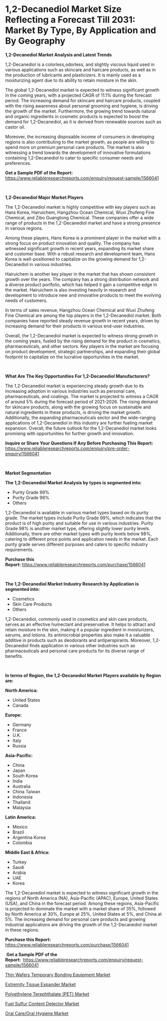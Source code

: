 <p><h1>1,2-Decanediol Market Size Reflecting a Forecast Till 2031: Market By Type, By Application and By Geography</h1></p><p><strong>1,2-Decanediol Market Analysis and Latest Trends</strong></p>
<p><p>1,2-Decanediol is a colorless,odorless, and slightly viscous liquid used in various applications such as skincare and haircare products, as well as in the production of lubricants and plasticizers. It is mainly used as a moisturizing agent due to its ability to retain moisture in the skin.</p><p>The global 1,2-Decanediol market is expected to witness significant growth in the coming years, with a projected CAGR of 11.1% during the forecast period. The increasing demand for skincare and haircare products, coupled with the rising awareness about personal grooming and hygiene, is driving the growth of the market. Furthermore, the growing trend towards natural and organic ingredients in cosmetic products is expected to boost the demand for 1,2-Decanediol, as it is derived from renewable sources such as castor oil.</p><p>Moreover, the increasing disposable income of consumers in developing regions is also contributing to the market growth, as people are willing to spend more on premium personal care products. The market is also witnessing a trend towards the development of innovative formulations containing 1,2-Decanediol to cater to specific consumer needs and preferences.</p></p>
<p><strong>Get a Sample PDF of the Report:&nbsp;</strong> <a href="https://www.reliableresearchreports.com/enquiry/request-sample/1566041">https://www.reliableresearchreports.com/enquiry/request-sample/1566041</a></p>
<p>&nbsp;</p>
<p><strong>1,2-Decanediol Major Market Players</strong></p>
<p><p>The 1,2-Decanediol market is highly competitive with key players such as Hans Korea, Hairuichem, Hangzhou Ocean Chemical, Wuxi Zhufeng Fine Chemical, and Zibo Guangtong Chemical. These companies offer a wide range of products in the 1,2-Decanediol market and have a strong presence in various regions.</p><p>Among these players, Hans Korea is a prominent player in the market with a strong focus on product innovation and quality. The company has witnessed significant growth in recent years, expanding its market share and customer base. With a robust research and development team, Hans Korea is well-positioned to capitalize on the growing demand for 1,2-Decanediol in various industries.</p><p>Hairuichem is another key player in the market that has shown consistent growth over the years. The company has a strong distribution network and a diverse product portfolio, which has helped it gain a competitive edge in the market. Hairuichem is also investing heavily in research and development to introduce new and innovative products to meet the evolving needs of customers.</p><p>In terms of sales revenue, Hangzhou Ocean Chemical and Wuxi Zhufeng Fine Chemical are among the top players in the 1,2-Decanediol market. Both companies have reported steady revenue growth in recent years, driven by increasing demand for their products in various end-user industries.</p><p>Overall, the 1,2-Decanediol market is expected to witness strong growth in the coming years, fueled by the rising demand for the product in cosmetics, pharmaceuticals, and other sectors. Key players in the market are focusing on product development, strategic partnerships, and expanding their global footprint to capitalize on the lucrative opportunities in the market.</p></p>
<p>&nbsp;</p>
<p><strong>What Are The Key Opportunities For 1,2-Decanediol Manufacturers?</strong></p>
<p><p>The 1,2-Decanediol market is experiencing steady growth due to its increasing adoption in various industries such as personal care, pharmaceuticals, and coatings. The market is projected to witness a CAGR of around 5% during the forecast period of 2021-2026. The rising demand for skincare products, along with the growing focus on sustainable and natural ingredients in these products, is driving the market growth. Additionally, the expanding pharmaceuticals sector and the wide-ranging applications of 1,2-Decanediol in this industry are further fueling market expansion. Overall, the future outlook for the 1,2-Decanediol market looks promising with opportunities for further growth and innovation.</p></p>
<p><strong>Inquire or Share Your Questions If Any Before Purchasing This Report:</strong> <a href="https://www.reliableresearchreports.com/enquiry/pre-order-enquiry/1566041">https://www.reliableresearchreports.com/enquiry/pre-order-enquiry/1566041</a></p>
<p>&nbsp;</p>
<p><strong>Market Segmentation</strong></p>
<p><strong>The 1,2-Decanediol Market Analysis by types is segmented into:</strong></p>
<p><ul><li>Purity Grade 99%</li><li>Purity Grade 98%</li><li>Others</li></ul></p>
<p><p>1,2-Decanediol is available in various market types based on its purity grade. The market types include Purity Grade 99%, which indicates that the product is of high purity and suitable for use in various industries. Purity Grade 98% is another market type, offering slightly lower purity levels. Additionally, there are other market types with purity levels below 98%, catering to different price points and application needs in the market. Each purity grade serves different purposes and caters to specific industry requirements.</p></p>
<p><strong>Purchase this Report:&nbsp;</strong><a href="https://www.reliableresearchreports.com/purchase/1566041">https://www.reliableresearchreports.com/purchase/1566041</a></p>
<p>&nbsp;</p>
<p><strong>The 1,2-Decanediol Market Industry Research by Application is segmented into:</strong></p>
<p><ul><li>Cosmetics</li><li>Skin Care Products</li><li>Others</li></ul></p>
<p><p>1,2-Decanediol, commonly used in cosmetics and skin care products, serves as an effective humectant and preservative. It helps to attract and retain moisture in the skin, making it a popular ingredient in moisturizers, serums, and lotions. Its antimicrobial properties also make it a valuable additive in products such as deodorants and antiperspirants. Moreover, 1,2-Decanediol finds application in various other industries such as pharmaceuticals and personal care products for its diverse range of benefits.</p></p>
<p>&nbsp;</p>
<p><strong>In terms of Region, the 1,2-Decanediol Market Players available by Region are:</strong></p>
<p>
    <p> <strong> North America: </strong>
        <ul>
            <li>United States</li>
            <li>Canada</li>
        </ul>
        </p> 
    <p> <strong> Europe: </strong>
        <ul>
            <li>Germany</li>
            <li>France</li>
            <li>U.K.</li>
            <li>Italy</li>
            <li>Russia</li>
        </ul>
        </p> 
    <p> <strong> Asia-Pacific: </strong>
        <ul>
            <li>China</li>
            <li>Japan</li>
            <li>South Korea</li>
            <li>India</li>
            <li>Australia</li>
            <li>China Taiwan</li>
            <li>Indonesia</li>
            <li>Thailand</li>
            <li>Malaysia</li>
        </ul>
        </p> 
    <p> <strong> Latin America: </strong>
        <ul>
            <li>Mexico</li>
            <li>Brazil</li>
            <li>Argentina Korea</li>
            <li>Colombia</li>
        </ul>
        </p> 
    <p> <strong> Middle East & Africa: </strong>
        <ul>
            <li>Turkey</li>
            <li>Saudi</li>
            <li>Arabia</li>
            <li>UAE</li>
            <li>Korea</li>
        </ul>
    </p>
    </p>
<p><p>The 1,2-Decanediol market is expected to witness significant growth in the regions of North America (NA), Asia-Pacific (APAC), Europe, United States (USA), and China in the forecast period. Among these regions, Asia-Pacific is projected to dominate the market with a market share of 35%, followed by North America at 30%, Europe at 25%, United States at 5%, and China at 5%. The increasing demand for personal care products and growing industrial applications are driving the growth of the 1,2-Decanediol market in these regions.</p></p>
<p><strong>Purchase this Report: </strong><a href="https://www.reliableresearchreports.com/purchase/1566041">https://www.reliableresearchreports.com/purchase/1566041</a></p>
<p>&nbsp;<strong>Get a Sample PDF of the Report:&nbsp;&nbsp;</strong><a href="https://www.reliableresearchreports.com/enquiry/request-sample/1566041">https://www.reliableresearchreports.com/enquiry/request-sample/1566041</a></p>
<p><strong></strong></p>
<p><p><a href="https://github.com/nicholepatriciadoylenwnrjr0/Market-Research-Report-List-1/blob/main/thin-wafers-temporary-bonding-equipment-market.md">Thin Wafers Temporary Bonding Equipment Market</a></p><p><a href="https://github.com/sofayahoo2023/Market-Research-Report-List-3/blob/main/extremity-tissue-expander-market.md">Extremity Tissue Expander Market</a></p><p><a href="https://github.com/wwwkeltoum/Market-Research-Report-List-1/blob/main/polyethylene-terephthalate-pet-market.md">Polyethylene Terephthalate (PET) Market</a></p><p><a href="https://github.com/gamblestampleyjenny50m5sl6/Market-Research-Report-List-1/blob/main/fuel-sulfur-content-detector-market.md">Fuel Sulfur Content Detector Market</a></p><p><a href="https://github.com/joannesouthgate/Market-Research-Report-List-1/blob/main/oral-careoral-hygiene-market.md">Oral Care/Oral Hygiene Market</a></p></p>